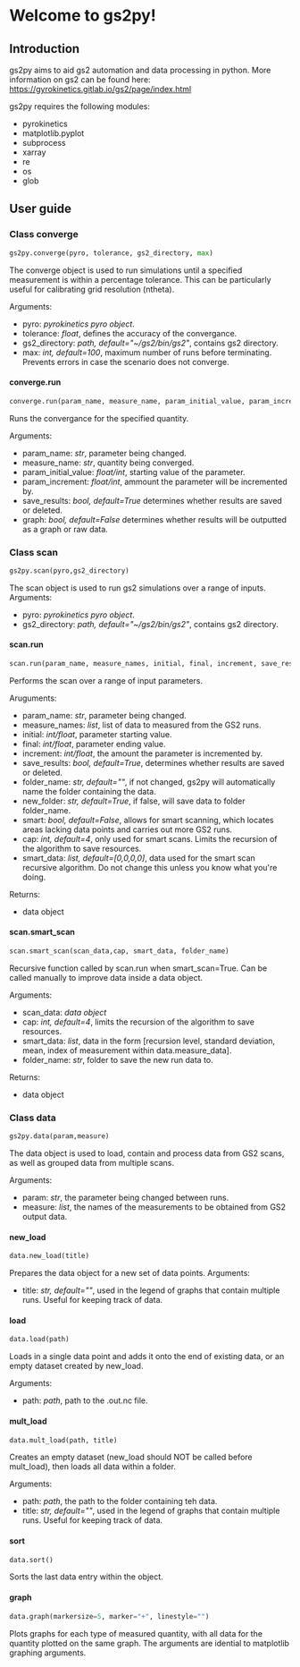 # Welcome to gs2py!
## Introduction
gs2py aims to aid gs2 automation and data processing in python.
More information on gs2 can be found here: https://gyrokinetics.gitlab.io/gs2/page/index.html

gs2py requires the following modules:
* pyrokinetics
* matplotlib.pyplot
* subprocess
* xarray
* re
* os
* glob
## User guide
### Class converge
```python
gs2py.converge(pyro, tolerance, gs2_directory, max)
````
The converge object is used to run simulations until a specified measurement is within a percentage tolerance. This can be particularly useful for calibrating grid resolution (ntheta).

Arguments:
* pyro: *pyrokinetics pyro object*.
* tolerance: *float*, defines the accuracy of the convergance.
* gs2_directory: *path, default="~/gs2/bin/gs2"*, contains gs2 directory.
* max: *int, default=100*, maximum number of runs before terminating. Prevents errors in case the scenario does not converge.

#### converge.run
```python
converge.run(param_name, measure_name, param_initial_value, param_increment, save_results, graph)
````
Runs the convergance for the specified quantity.

Arguments:
* param_name: *str*, parameter being changed.
* measure_name: *str*, quantity being converged.
* param_initial_value: *float/int*, starting value of the parameter.
* param_increment: *float/int*, ammount the parameter will be incremented by.
* save_results: *bool, default=True* determines whether results are saved or deleted.
* graph: *bool, default=False* determines whether results will be outputted as a graph or raw data.
### Class scan
```python
gs2py.scan(pyro,gs2_directory)
````
The scan object is used to run gs2 simulations over a range of inputs.
Arguments:
* pyro: *pyrokinetics pyro object*.
* gs2_directory: *path, default="~/gs2/bin/gs2"*, contains gs2 directory.
#### scan.run
````python
scan.run(param_name, measure_names, initial, final, increment, save_results, folder_name, new_folder, smart, cap, smart_data)
````
Performs the scan over a range of input parameters.

Aruguments:
* param_name: *str*, parameter being changed.
* measure_names: *list*, list of data to measured from the GS2 runs.
* initial: *int/float*, parameter starting value.
* final: *int/float*, parameter ending value.
* increment: *int/float*, the amount the parameter is incremented by.
* save_results: *bool, default=True*, determines whether results are saved or deleted.
* folder_name: *str, default=""*, if not changed, gs2py will automatically name the folder containing the data.
* new_folder: *str, default=True*, if false, will save data to folder folder_name.
* smart: *bool, default=False*, allows for smart scanning, which locates areas lacking data points and carries out more GS2 runs.
* cap: *int, default=4*, only used for smart scans. Limits the recursion of the algorithm to save resources.
* smart_data: *list, default=[0,0,0,0]*, data used for the smart scan recursive algorithm. Do not change this unless you know what you're doing.

Returns:
* data object
#### scan.smart_scan
````python
scan.smart_scan(scan_data,cap, smart_data, folder_name)
````
Recursive function called by scan.run when smart_scan=True. Can be called manually to improve data inside a data object.

Arguments:
* scan_data: *data object*
* cap: *int, default=4*, limits the recursion of the algorithm to save resources.
* smart_data: *list*, data in the form [recursion level, standard deviation, mean, index of measurement within data.measure_data].
* folder_name: *str*, folder to save the new run data to.

Returns:
* data object

### Class data
````python
gs2py.data(param,measure)
````
The data object is used to load, contain and process data from GS2 scans, as well as grouped data from multiple scans.

Arguments:
* param: *str*, the parameter being changed between runs.
* measure: *list*, the names of the measurements to be obtained from GS2 output data.
#### new_load
````python
data.new_load(title)
````
Prepares the data object for a new set of data points. 
Arguments:
* title: *str, default=""*, used in the legend of graphs that contain multiple runs. Useful for keeping track of data.
#### load
````python
data.load(path)
````
Loads in a single data point and adds it onto the end of existing data, or an empty dataset created by new_load.

Arguments:
* path: *path*, path to the .out.nc file.
#### mult_load
````python
data.mult_load(path, title)
````
Creates an empty dataset (new_load should NOT be called before mult_load), then loads all data within a folder.

Arguments:
* path: *path*, the path to the folder containing teh data.
* title: *str, default=""*, used in the legend of graphs that contain multiple runs. Useful for keeping track of data.
#### sort
````python
data.sort()
````
Sorts the last data entry within the object.
#### graph
````python
data.graph(markersize=5, marker="+", linestyle="")
````
Plots graphs for each type of measured quantity, with all data for the quantity plotted on the same graph. The arguments are idential to matplotlib graphing arguments.
